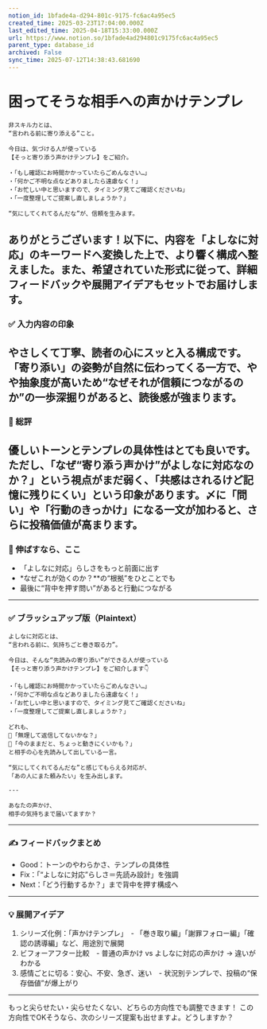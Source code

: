 ```yaml
---
notion_id: 1bfade4a-d294-801c-9175-fc6ac4a95ec5
created_time: 2025-03-23T17:04:00.000Z
last_edited_time: 2025-04-18T15:33:00.000Z
url: https://www.notion.so/1bfade4ad294801c9175fc6ac4a95ec5
parent_type: database_id
archived: False
sync_time: 2025-07-12T14:38:43.681690
---
```


# 困ってそうな相手への声かけテンプレ

```plain text
非スキル力とは、
“言われる前に寄り添える”こと。

今日は、気づける人が使っている
【そっと寄り添う声かけテンプレ】をご紹介。

・「もし確認にお時間かかっていたらごめんなさい…」
・「何かご不明な点などありましたら遠慮なく！」
・「お忙しい中と思いますので、タイミング見てご確認くださいね」
・「一度整理してご提案し直しましょうか？」

“気にしてくれてるんだな”が、信頼を生みます。
```
ありがとうございます！以下に、内容を「よしなに対応」のキーワードへ変換した上で、より響く構成へ整えました。また、希望されていた形式に従って、詳細フィードバックや展開アイデアもセットでお届けします。
---
### ✅ 入力内容の印象
やさしくて丁寧、読者の心にスッと入る構成です。「寄り添い」の姿勢が自然に伝わってくる一方で、やや抽象度が高いため“なぜそれが信頼につながるのか”の一歩深掘りがあると、読後感が強まります。
---
### 🧩 総評
優しいトーンとテンプレの具体性はとても良いです。ただし、「なぜ“寄り添う声かけ”がよしなに対応なのか？」という視点がまだ弱く、「共感はされるけど記憶に残りにくい」という印象があります。〆に「問い」や「行動のきっかけ」になる一文が加わると、さらに投稿価値が高まります。
---
### 🚀 伸ばすなら、ここ
- 「よしなに対応」らしさをもっと前面に出す
- *なぜこれが効くのか？**の“根拠”をひとことでも
- 最後に“背中を押す問い”があると行動につながる
---
### ✅ ブラッシュアップ版（Plaintext）
```plain text
よしなに対応とは、
“言われる前に、気持ちごと巻き取る力”。

今日は、そんな“先読みの寄り添い”ができる人が使っている
【そっと寄り添う声かけテンプレ】をご紹介します👇

・「もし確認にお時間かかっていたらごめんなさい…」
・「何かご不明な点などありましたら遠慮なく！」
・「お忙しい中と思いますので、タイミング見てご確認くださいね」
・「一度整理してご提案し直しましょうか？」

どれも、
📌「無理して返信してないかな？」
📌「今のままだと、ちょっと動きにくいかも？」
と相手の心を先読みして出している一言。

“気にしてくれてるんだな”と感じてもらえる対応が、
「あの人にまた頼みたい」を生み出します。

---

あなたの声かけ、
相手の気持ちまで届いてますか？

```
---
### ✍️ フィードバックまとめ
- Good：トーンのやわらかさ、テンプレの具体性
- Fix：「“よしなに対応”らしさ＝先読み設計」を強調
- Next：「どう行動するか？」まで背中を押す構成へ
---
### 💡 展開アイデア
1. シリーズ化例：「声かけテンプレ」　- 「巻き取り編」「謝罪フォロー編」「確認の誘導編」など、用途別で展開
1. ビフォーアフター比較　- 普通の声かけ vs よしなに対応の声かけ → 違いがわかる
1. 感情ごとに切る：安心、不安、急ぎ、迷い　- 状況別テンプレで、投稿の“保存価値”が爆上がり
---
もっと尖らせたい・尖らせたくない、どちらの方向性でも調整できます！
この方向性でOKそうなら、次のシリーズ提案も出せますよ。どうしますか？